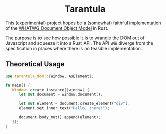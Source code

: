 <h1 align=center>Tarantula</h1>

This (experimental) project hopes be a (somewhat) faithful implementation of the [WHATWG Document Object Model](https://dom.spec.whatwg.org/) in Rust. 

The purpose is to see how possible it is to wrangle the DOM out of Javascript and squeeze it into a Rust API. The API *will* diverge from the specification in places where there is no feasible implementation.

## Theoretical Usage

```rust
use tarantula_dom::{Window, AsElement};

fn main() {
   Window::create_instance(|window| {
      let mut document = window.document();

      let mut element = document.create_element("div");
      element.set_inner_text("Hello, there!");

      document.body_mut().append(element);
   });
}
```

